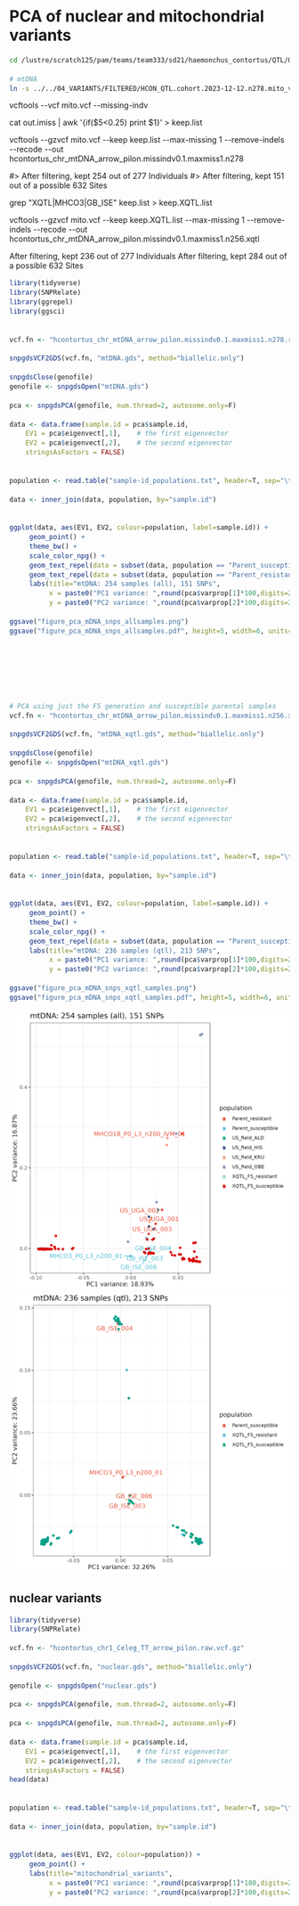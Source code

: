 # PCA of nuclear and mitochondrial variants

```bash
cd /lustre/scratch125/pam/teams/team333/sd21/haemonchus_contortus/QTL/05_ANALYSIS/PCA

# mtDNA
ln -s ../../04_VARIANTS/FILTERED/HCON_QTL.cohort.2023-12-12.n278.mito_variants.final.recode.vcf mito.vcf

```

vcftools --vcf mito.vcf --missing-indv

cat out.imiss | awk '{if($5<0.25) print $1}' > keep.list

vcftools --gzvcf mito.vcf --keep keep.list --max-missing 1 --remove-indels --recode --out hcontortus_chr_mtDNA_arrow_pilon.missindv0.1.maxmiss1.n278


#> After filtering, kept 254 out of 277 Individuals
#> After filtering, kept 151 out of a possible 632 Sites


grep "XQTL\|MHCO3\|GB_ISE" keep.list > keep.XQTL.list

vcftools --gzvcf mito.vcf   --keep keep.XQTL.list  --max-missing 1 --remove-indels --recode --out hcontortus_chr_mtDNA_arrow_pilon.missindv0.1.maxmiss1.n256.xqtl

After filtering, kept 236 out of 277 Individuals
After filtering, kept 284 out of a possible 632 Sites

```R
library(tidyverse)
library(SNPRelate)
library(ggrepel)
library(ggsci)


vcf.fn <- "hcontortus_chr_mtDNA_arrow_pilon.missindv0.1.maxmiss1.n278.recode.vcf" 

snpgdsVCF2GDS(vcf.fn, "mtDNA.gds", method="biallelic.only")

snpgdsClose(genofile)
genofile <- snpgdsOpen("mtDNA.gds")

pca <- snpgdsPCA(genofile, num.thread=2, autosome.only=F)

data <- data.frame(sample.id = pca$sample.id,
    EV1 = pca$eigenvect[,1],    # the first eigenvector
    EV2 = pca$eigenvect[,2],    # the second eigenvector
    stringsAsFactors = FALSE)


population <- read.table("sample-id_populations.txt", header=T, sep="\t") 

data <- inner_join(data, population, by="sample.id")


ggplot(data, aes(EV1, EV2, colour=population, label=sample.id)) + 
     geom_point() +
     theme_bw() +
     scale_color_npg() +
     geom_text_repel(data = subset(data, population == "Parent_susceptible"), max.overlaps = Inf) +
     geom_text_repel(data = subset(data, population == "Parent_resistant"), max.overlaps = Inf) +
     labs(title="mtDNA: 254 samples (all), 151 SNPs",
          x = paste0("PC1 variance: ",round(pca$varprop[1]*100,digits=2),"%"),
          y = paste0("PC2 variance: ",round(pca$varprop[2]*100,digits=2),"%"))

ggsave("figure_pca_mDNA_snps_allsamples.png")
ggsave("figure_pca_mDNA_snps_allsamples.pdf", height=5, width=6, units="in")







# PCA using just the F5 generation and susceptible parental samples
vcf.fn <- "hcontortus_chr_mtDNA_arrow_pilon.missindv0.1.maxmiss1.n256.xqtl.recode.vcf" 

snpgdsVCF2GDS(vcf.fn, "mtDNA_xqtl.gds", method="biallelic.only")

snpgdsClose(genofile)
genofile <- snpgdsOpen("mtDNA_xqtl.gds")

pca <- snpgdsPCA(genofile, num.thread=2, autosome.only=F)

data <- data.frame(sample.id = pca$sample.id,
    EV1 = pca$eigenvect[,1],    # the first eigenvector
    EV2 = pca$eigenvect[,2],    # the second eigenvector
    stringsAsFactors = FALSE)


population <- read.table("sample-id_populations.txt", header=T, sep="\t") 

data <- inner_join(data, population, by="sample.id")


ggplot(data, aes(EV1, EV2, colour=population, label=sample.id)) + 
     geom_point() +
     theme_bw() +
     scale_color_npg() +
     geom_text_repel(data = subset(data, population == "Parent_susceptible"), max.overlaps = Inf) +
     labs(title="mtDNA: 236 samples (qtl), 213 SNPs",
          x = paste0("PC1 variance: ",round(pca$varprop[1]*100,digits=2),"%"),
          y = paste0("PC2 variance: ",round(pca$varprop[2]*100,digits=2),"%"))

ggsave("figure_pca_mDNA_snps_xqtl_samples.png")
ggsave("figure_pca_mDNA_snps_xqtl_samples.pdf", height=5, width=6, units="in")

```
![](../04_analysis/figure_pca_mDNA_snps_allsamples.png)
![](../04_analysis/figure_pca_mDNA_snps_xqtl_samples.png)





## nuclear variants
```R
library(tidyverse)
library(SNPRelate)

vcf.fn <- "hcontortus_chr1_Celeg_TT_arrow_pilon.raw.vcf.gz"

snpgdsVCF2GDS(vcf.fn, "nuclear.gds", method="biallelic.only")

genofile <- snpgdsOpen("nuclear.gds")

pca <- snpgdsPCA(genofile, num.thread=2, autosome.only=F)

pca <- snpgdsPCA(genofile, num.thread=2, autosome.only=F)

data <- data.frame(sample.id = pca$sample.id,
    EV1 = pca$eigenvect[,1],    # the first eigenvector
    EV2 = pca$eigenvect[,2],    # the second eigenvector
    stringsAsFactors = FALSE)
head(data)


population <- read.table("sample-id_populations.txt", header=T, sep="\t") 

data <- inner_join(data, population, by="sample.id")


ggplot(data, aes(EV1, EV2, colour=population)) + 
     geom_point() +
     labs(title="mitochondrial_variants",
          x = paste0("PC1 variance: ",round(pca$varprop[1]*100,digits=2),"%"),
          y = paste0("PC2 variance: ",round(pca$varprop[2]*100,digits=2),"%"))
```